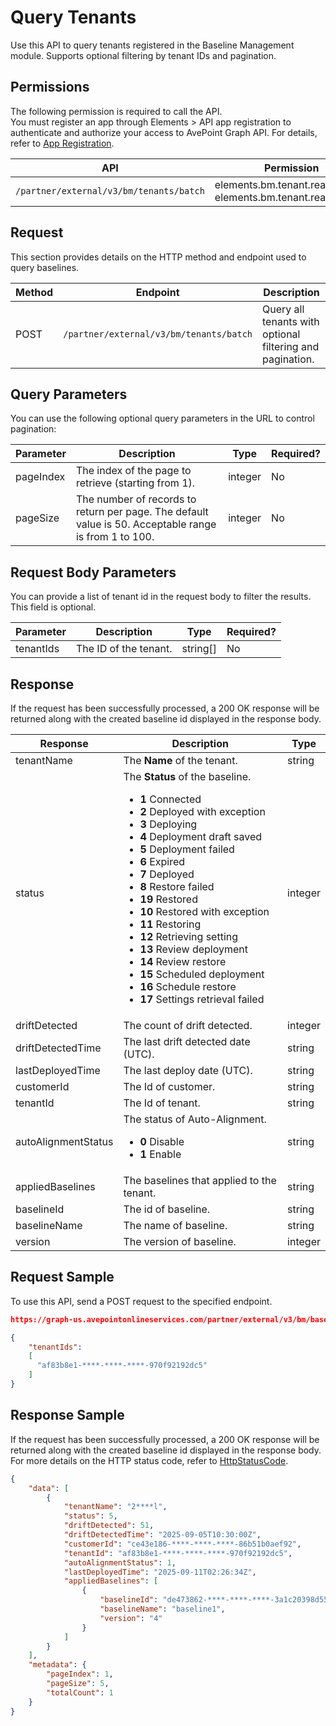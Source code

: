 # Query Tenants

Use this API to query tenants registered in the Baseline Management module. Supports optional filtering by tenant IDs and pagination.

## Permissions  

The following permission is required to call the API.  
You must register an app through Elements > API app registration to authenticate and authorize your access to AvePoint Graph API. For details, refer to [App Registration](https://cdn.avepoint.com/assets/apelements-webhelp/avepoint-elements-for-partners/index.htm#!Documents/appregistration.htm).  

| API  | Permission  |
|-----------|--------|
| `/partner/external/v3/bm/tenants/batch` | elements.bm.tenant.read.all or elements.bm.tenant.readwrite.all |  

## Request

This section provides details on the HTTP method and endpoint used to query baselines.

| Method | Endpoint | Description |
| --- | --- | --- |
| POST | `/partner/external/v3/bm/tenants/batch` | Query all tenants with optional filtering and pagination. |

## Query Parameters

You can use the following optional query parameters in the URL to control pagination:

|Parameter|Description | Type|Required?|
|---|---|---|---|
|pageIndex|The index of the page to retrieve (starting from 1). |integer|No|
|pageSize|The number of records to return per page. The default value is 50. Acceptable range is from 1 to 100.|integer|No|

## Request Body Parameters

You can provide a list of tenant id in the request body to filter the results. This field is optional.

|Parameter|Description | Type|Required?|
|---|---|---|---|
|tenantIds|The ID of the tenant. |string[]|No|

## Response

If the request has been successfully processed, a 200 OK response will be returned along with the created baseline id displayed in the response body.

| Response | Description | Type |
| --- | --- | --- |
| tenantName | The **Name** of the tenant. | string |
| status | The **Status** of the baseline.<ul><li>**1** Connected</li><li>**2** Deployed with exception</li><li>**3** Deploying</li><li>**4** Deployment draft saved</li><li>**5** Deployment failed </li><li>**6** Expired</li><li>**7** Deployed </li><li>**8** Restore failed </li><li>**19** Restored</li><li>**10** Restored with exception</li><li>**11** Restoring</li><li>**12** Retrieving setting</li><li>**13** Review deployment</li><li>**14** Review restore</li><li>**15** Scheduled deployment </li><li>**16** Schedule restore</li><li>**17** Settings retrieval failed</li></ul> | integer |
| driftDetected | The count of drift detected. | integer |
| driftDetectedTime | The last drift detected date (UTC). | string |
| lastDeployedTime | The last deploy date (UTC). | string |
| customerId | The Id of customer. | string |
| tenantId | The Id of tenant. | string |
| autoAlignmentStatus | The status of Auto-Alignment. <ul><li>**0** Disable</li><li>**1** Enable</li></ul>| string |
| appliedBaselines | The baselines that applied to the tenant.| string |
| baselineId | The id of baseline.| string |
| baselineName | The name of baseline.| string |
| version | The version of baseline.| integer |

## Request Sample

To use this API, send a POST request to the specified endpoint.

```json
https://graph-us.avepointonlineservices.com/partner/external/v3/bm/baselines/batch?pageIndex=1&pageSize=50

{
    "tenantIds": 
    [
      "af83b8e1-****-****-****-970f92192dc5"
    ]
}
```

## Response Sample  

If the request has been successfully processed, a 200 OK response will be returned along with the created baseline id displayed in the response body. For more details on the HTTP status code, refer to [HttpStatusCode](https://learn.avepoint.com/docs/Use-AvePoint-Graph-API.html#http-status-code).

```json
{
    "data": [
        {
            "tenantName": "2****l",
            "status": 5,
            "driftDetected": 51,
            "driftDetectedTime": "2025-09-05T10:30:00Z",
            "customerId": "ce43e186-****-****-****-86b51b0aef92",
            "tenantId": "af83b8e1-****-****-****-970f92192dc5",
            "autoAlignmentStatus": 1,
            "lastDeployedTime": "2025-09-11T02:26:34Z",
            "appliedBaselines": [
                {
                    "baselineId": "de473862-****-****-****-3a1c20398d55",
                    "baselineName": "baseline1",
                    "version": "4"
                }
            ]
        }
    ],
    "metadata": {
        "pageIndex": 1,
        "pageSize": 5,
        "totalCount": 1
    }
}